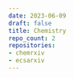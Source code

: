 ```yaml
---
date: 2023-06-09
draft: false
title: Chemistry
repo_count: 2
repositories:
- chemrxiv
- ecsarxiv
---
```



